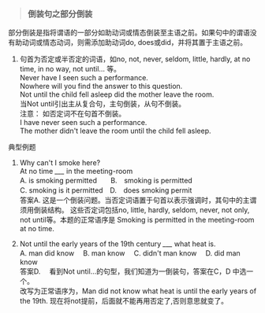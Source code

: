 >### 倒装句之部分倒装

部分倒装是指将谓语的一部分如助动词或情态倒装至主语之前。如果句中的谓语没有助动词或情态动词，则需添加助动词do, does或did，并将其置于主语之前。

1. 句首为否定或半否定的词语，如no, not, never, seldom, little, hardly, at no time, in no way, not until… 等。 <br>
Never have I seen such a performance. <br>
Nowhere will you find the answer to this question. <br>
Not until the child fell asleep did the mother leave the room. <br>
当Not until引出主从复合句，主句倒装，从句不倒装。 <br>
注意： 如否定词不在句首不倒装。 <br>
I have never seen such a performance. <br>
The mother didn't leave the room until the child fell asleep. <br>

典型例题　　 

1. Why can't I smoke here? <br>
At no time *___* in the meeting-room <br>
A. is smoking permitted　　B.　smoking is permitted <br>
C. smoking is it permitted　D.　does smoking permit <br>
答案A. 这是一个倒装问题。当否定词语置于句首以表示强调时，其句中的主谓须用倒装结构。 这些否定词包括no, little, hardly, seldom, never, not only, not until等。本题的正常语序是 Smoking is permitted in the meeting-room at no time. <br>

2. Not until the early years of the 19th century *___* what heat is. <br>
A. man did know　 B. man know　 C. didn't man know　 D. did man know <br>
答案D.　 看到Not until…的句型，我们知道为一倒装句，答案在C，D 中选一个。 <br>
改写为正常语序为，Man did not know what heat is until the early years of the 19th. 现在将not提前，后面就不能再用否定了,否则意思就变了。

